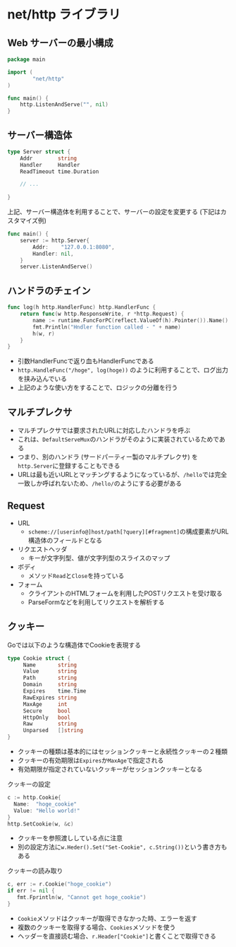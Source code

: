 # net/http ライブラリ

## Web サーバーの最小構成

```go
package main

import (
	    "net/http"
)

func main() {
	http.ListenAndServe("", nil)
}
```

## サーバー構造体

```go
type Server struct {
	Addr        string
	Handler     Handler
	ReadTimeout time.Duration

	// ...
	
}
```

上記、サーバー構造体を利用することで、サーバーの設定を変更する (下記はカスタマイズ例)

```go
func main() {
	server := http.Server{
		Addr:    "127.0.0.1:8080",
		Handler: nil,
	}
	server.ListenAndServe()
```

## ハンドラのチェイン

```go
func log(h http.HandlerFunc) http.HandlerFunc {
	return func(w http.ResponseWrite, r *http.Request) {
		name := runtime.FuncForPC(reflect.ValueOf(h).Pointer()).Name()
		fmt.Println("Hndler function called - " + name)
		h(w, r)
	}
}
```

- 引数HandlerFuncで返り血もHandlerFuncである
- `http.HandleFunc("/hoge", log(hoge))` のように利用することで、ログ出力を挟み込んでいる
- 上記のような使い方をすることで、ロジックの分離を行う

## マルチプレクサ

- マルチプレクサでは要求されたURLに対応したハンドラを呼ぶ
- これは、`DefaultServeMux`のハンドラがそのように実装されているためである
- つまり、別のハンドラ (サードパーティー製のマルチプレクサ) を`http.Server`に登録することもできる
- URLは最も近いURLとマッチングするようになっているが、`/hello`では完全一致しか呼ばれないため、`/hello/`のようにする必要がある

## Request

- URL
  - `scheme://[userinfo@]host/path[?query][#fragment]`の構成要素がURL構造体のフィールドとなる
- リクエストヘッダ
  - キーが文字列型、値が文字列型のスライスのマップ
- ボディ
  - メソッド`Read`と`Close`を持っている
- フォーム
  - クライアントのHTMLフォームを利用したPOSTリクエストを受け取る
  - ParseFormなどを利用してリクエストを解析する

## クッキー

Goでは以下のような構造体でCookieを表現する

```go
type Cookie struct {
     Name       string
     Value      string
     Path       string
     Domain     string
     Expires    time.Time
     RawExpires string
     MaxAge     int
     Secure     bool
     HttpOnly   bool
     Raw        string
     Unparsed   []string
}
```

- クッキーの種類は基本的にはセッションクッキーと永続性クッキーの２種類
- クッキーの有効期限は`Expires`か`MaxAge`で指定される
- 有効期限が指定されていないクッキーがセッションクッキーとなる

クッキーの設定

```go
c := http.Cookie{
  Name:  "hoge_cookie"
  Value: "Hello world!"
}
http.SetCookie(w, &c)
```

- クッキーを参照渡ししている点に注意
- 別の設定方法に`w.Heder().Set("Set-Cookie", c.String())`という書き方もある

クッキーの読み取り

```go
c, err := r.Cookie("hoge_cookie")
if err != nil {
   fmt.Fprintln(w, "Cannot get hoge_cookie")
}
```

- `Cookie`メソッドはクッキーが取得できなかった時、エラーを返す
- 複数のクッキーを取得する場合、`Cookies`メソッドを使う
- ヘッダーを直接読む場合、`r.Header["Cookie"]`と書くことで取得できる
